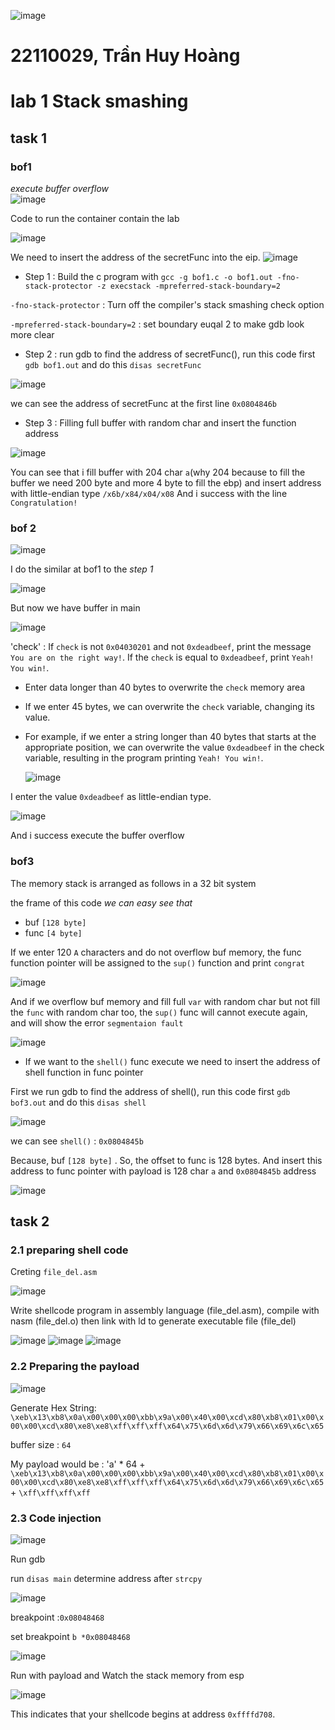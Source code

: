 ![image](https://github.com/hoag142/myprojects/assets/152377486/9c376f9d-3f46-4952-95ec-153dd9db31e7)

# 22110029, Trần Huy Hoàng
# lab 1 Stack smashing
## task 1
### bof1
*execute buffer overflow*  
![image](https://github.com/quang-ute/myprojects/assets/152377486/7758e4c8-2478-46e6-a6ba-9f3f07aa2a8c)



Code to run the container contain the lab



![image](https://github.com/hoag142/myprojects/assets/152377486/f05ef518-7866-48e1-a132-7992cad71d21)



We need to insert the address of the secretFunc into the eip.
 ![image](https://github.com/hoag142/myprojects/assets/152377486/d552dced-7992-4839-98eb-241788459483)


- Step 1 : Build the c program with `gcc -g bof1.c -o bof1.out -fno-stack-protector -z execstack -mpreferred-stack-boundary=2`

  
`-fno-stack-protector` : Turn off the compiler's stack smashing check option


`-mpreferred-stack-boundary=2` : set boundary euqal 2 to make gdb look more clear

 - Step 2 : run gdb to find the address of secretFunc(), run this code first `gdb bof1.out` and do this `disas secretFunc`

   
![image](https://github.com/hoag142/myprojects/assets/152377486/2096a6f9-fa70-4b2b-8b95-98dd8e0eba5a)


we can see the address of secretFunc at the first line `0x0804846b`

- Step 3 : Filling full buffer with random char and insert the function address

![image](https://github.com/hoag142/myprojects/assets/152377486/03258068-9579-4265-8288-9cd5bf3ff75d)


You can see that i fill buffer with 204 char `a`(why 204 because to fill the buffer we need 200 byte and more 4 byte to fill the ebp) and insert address with little-endian type `/x6b/x84/x04/x08`
And i success with the line `Congratulation!`

### bof 2

![image](https://github.com/hoag142/myprojects/assets/152377486/61063590-0160-40c1-b29f-6a754e6f91a0)

I do the similar at bof1 to the *step 1*

![image](https://github.com/hoag142/myprojects/assets/152377486/da76259b-0a82-400b-92cc-3925ed298f15)


But now we have buffer in main 

![image](https://github.com/hoag142/myprojects/assets/152377486/2937917d-e43c-4c80-9143-6a4e106518c3)

'check' : If `check` is not `0x04030201` and not `0xdeadbeef`, print the message `You are on the right way!`.
If the `check` is equal to `0xdeadbeef`, print `Yeah! You win!`.

- Enter data longer than 40 bytes to overwrite the `check` memory area
  
- If we enter 45 bytes, we can overwrite the `check` variable, changing its value.
  
- For example, if we enter a string longer than 40 bytes that starts at the appropriate position, we can overwrite the value `0xdeadbeef` in the check variable, resulting in the program printing `Yeah! You win!`.

  ![image](https://github.com/hoag142/myprojects/assets/152377486/178f8596-fbdb-46fa-b58b-4dd1c58c6d7b)

I enter the value `0xdeadbeef` as little-endian type.

  ![image](https://github.com/hoag142/myprojects/assets/152377486/2b641368-1528-4b1a-9f63-a803bdf4a32e)

And i success execute the buffer overflow
### bof3

The memory stack is arranged as follows in a 32 bit system
  
the frame of this code
*we can easy see that*
- buf  `[128 byte]`
- func `[4 byte]`
  
If we enter 120 `A` characters and do not overflow buf memory, the func function pointer will be assigned to the `sup()` function and print `congrat`

![image](https://github.com/hoag142/myprojects/assets/152377486/1c6f265d-f20b-4353-9994-f478f388a161)



And if we overflow buf memory and fill full `var` with random char but not fill the `func` with random char too, the `sup()` func will cannot execute again, and will show the error `segmentaion fault`

![image](https://github.com/hoag142/myprojects/assets/152377486/cb4a53cd-a91b-489d-8f88-0c7a3ae3c758)



- If we want to the `shell()` func execute we need to insert the address of shell function in func pointer

First we run gdb to find the address of shell(), run this code first `gdb bof3.out` and do this `disas shell`

![image](https://github.com/hoag142/myprojects/assets/152377486/504869cd-612a-4c88-af7c-f535b59047c8)

we can see `shell()` : `0x0804845b`

Because, buf  `[128 byte]` . So, the offset to func is 128 bytes.
And insert this address to func pointer with payload is 128 char `a` and `0x0804845b` address

![image](https://github.com/hoag142/myprojects/assets/152377486/6e185975-44b7-4ac8-8e40-716cee7d76c0)


## task 2
### 2.1 preparing shell code
 Creting `file_del.asm`
 
![image](https://github.com/hoag142/myprojects/assets/152377486/ee682e6d-618e-4e43-a3fc-798339f45814)

Write shellcode program in assembly language (file_del.asm), compile with nasm (file_del.o) then link with ld to generate executable file (file_del)

![image](https://github.com/hoag142/myprojects/assets/152377486/6fc401a0-8a30-480a-aa66-a3c7a263ca57)
![image](https://github.com/hoag142/myprojects/assets/152377486/69a47839-5ffc-4229-a63d-c6c425e775f3)
![image](https://github.com/hoag142/myprojects/assets/152377486/4810a46e-19c8-4075-ac08-4199329d7ffc)

### 2.2 Preparing the payload

![image](https://github.com/hoag142/myprojects/assets/152377486/6fdb9204-263a-4f7a-8cec-0c90ff3a27fc)

Generate Hex String: `\xeb\x13\xb8\x0a\x00\x00\x00\xbb\x9a\x00\x40\x00\xcd\x80\xb8\x01\x00\x00\x00\xcd\x80\xe8\xe8\xff\xff\xff\x64\x75\x6d\x6d\x79\x66\x69\x6c\x65`

buffer size : `64`


My payload would be : 'a' * 64 + `\xeb\x13\xb8\x0a\x00\x00\x00\xbb\x9a\x00\x40\x00\xcd\x80\xb8\x01\x00\x00\x00\xcd\x80\xe8\xe8\xff\xff\xff\x64\x75\x6d\x6d\x79\x66\x69\x6c\x65` + `\xff\xff\xff\xff`


### 2.3 Code injection

![image](https://github.com/hoag142/myprojects/assets/152377486/2e2447a7-ff5f-488a-bdae-81eed4587996)

Run gdb

run `disas main` determine address after `strcpy`

![image](https://github.com/hoag142/myprojects/assets/152377486/adae13c3-46c4-400d-9c49-a8bcd99b262d)

breakpoint :`0x08048468`

set breakpoint `b *0x08048468`

![image](https://github.com/hoag142/myprojects/assets/152377486/093f9475-4e16-4638-bb7d-067a00495aa3)

Run with payload and Watch the stack memory from esp

![image](https://github.com/hoag142/myprojects/assets/152377486/bf2efe4c-07f2-4f79-afd0-b08407b12231)

This indicates that your shellcode begins at address `0xffffd708`.










